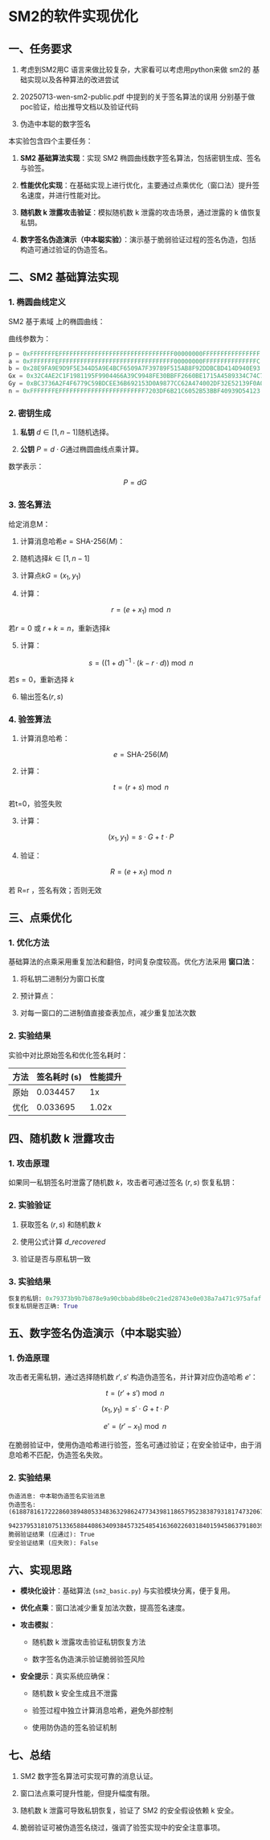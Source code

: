 SM2的软件实现优化
==================

## 一、任务要求

1. 考虑到SM2用C 语言来做比较复杂，大家看可以考虑用python来做 sm2的 基础实现以及各种算法的改进尝试

2. 20250713-wen-sm2-public.pdf 中提到的关于签名算法的误用 分别基于做poc验证，给出推导文档以及验证代码

3. 伪造中本聪的数字签名

本实验包含四个主要任务：

1. **SM2 基础算法实现**：实现 SM2 椭圆曲线数字签名算法，包括密钥生成、签名与验签。

2. **性能优化实现**：在基础实现上进行优化，主要通过点乘优化（窗口法）提升签名速度，并进行性能对比。

3. **随机数 k 泄露攻击验证**：模拟随机数 k 泄露的攻击场景，通过泄露的 k 值恢复私钥。

4. **数字签名伪造演示（中本聪实验）**：演示基于脆弱验证过程的签名伪造，包括构造可通过验证的伪造签名。
   
   

## 二、SM2 基础算法实现

### 1. 椭圆曲线定义

SM2 基于素域 上的椭圆曲线：

曲线参数为：

```python
p = 0xFFFFFFFEFFFFFFFFFFFFFFFFFFFFFFFFFFFFFFFF00000000FFFFFFFFFFFFFFFF 
a = 0xFFFFFFFEFFFFFFFFFFFFFFFFFFFFFFFFFFFFFFFF00000000FFFFFFFFFFFFFFFC 
b = 0x28E9FA9E9D9F5E344D5A9E4BCF6509A7F39789F515AB8F92DDBCBD414D940E93 
Gx = 0x32C4AE2C1F1981195F9904466A39C9948FE30BBFF2660BE1715A4589334C74C7 
Gy = 0xBC3736A2F4F6779C59BDCEE36B692153D0A9877CC62A474002DF32E52139F0A0 
n = 0xFFFFFFFEFFFFFFFFFFFFFFFFFFFFFFFF7203DF6B21C6052B53BBF40939D54123
```

### 2. 密钥生成

1. **私钥** $d \in [1, n-1]$随机选择。

2. **公钥** $P = d \cdot G$通过椭圆曲线点乘计算。

数学表示：

$$
P = dG
$$



### 3. 签名算法

给定消息M：

1. 计算消息哈希$e = \text{SHA-256}(M)$：

2. 随机选择$k \in [1, n-1]$

3. 计算点$kG = (x_1, y_1)$

4. 计算：
   
   $$
   r = (e + x_1) \bmod n
   $$

若$r=0$ 或 $r+k=n$，重新选择$k$

5. 计算：
   
   $$
   s = ((1+d)^{-1} \cdot (k - r \cdot d)) \bmod n
   $$

若$s=0$，重新选择 $k$

6. 输出签名$(r, s)$

### 4. 验签算法

1. 计算消息哈希：
   
   $$
   e = \text{SHA-256}(M)
   $$

2. 计算：
   
   $$
   t = (r+s) \bmod n
   $$

若t=0，验签失败

3. 计算：
   
   $$
   (x_1, y_1) = s \cdot G + t \cdot P
   $$

4. 验证：
   
   $$
   R = (e + x_1) \bmod n
   $$

若 R=r ，签名有效；否则无效

## 三、点乘优化

### 1. 优化方法

基础算法的点乘采用重复加法和翻倍，时间复杂度较高。优化方法采用 **窗口法**：

1. 将私钥二进制分为窗口长度

2. 预计算点：

3. 对每一窗口的二进制值直接查表加点，减少重复加法次数

### 2. 实验结果

实验中对比原始签名和优化签名耗时：

| 方法  | 签名耗时 (s) | 性能提升  |
| --- | -------- | ----- |
| 原始  | 0.034457 | 1x    |
| 优化  | 0.033695 | 1.02x |

## 四、随机数 k 泄露攻击

### 1. 攻击原理

如果同一私钥签名时泄露了随机数 $k$，攻击者可通过签名 $(r, s)$ 恢复私钥：

### 2. 实验验证

1. 获取签名 $(r, s)$ 和随机数 $k$

2. 使用公式计算 $d\_recovered$

3. 验证是否与原私钥一致

### 3. 实验结果

```python
恢复的私钥: 0x79373b9b7b878e9a90cbbabd8be0c21ed28743e0e038a7a471c975afaf202675 
恢复私钥是否正确: True
```

## 五、数字签名伪造演示（中本聪实验）

### 1. 伪造原理

攻击者无需私钥，通过选择随机数 $r', s'$ 构造伪造签名，并计算对应伪造哈希 $e'$：

$$
t = (r'+s') \bmod n
$$

$$
(x_1, y_1) = s' \cdot G + t \cdot P
$$

$$
e' = (r' - x_1) \bmod n
$$

在脆弱验证中，使用伪造哈希进行验签，签名可通过验证；在安全验证中，由于消息哈希不匹配，伪造签名失败。

### 2. 实验结果

    伪造消息: 中本聪伪造签名实验消息
    伪造签名: (61887816172228603894805334836329862477343981186579523838793181747320671027041,
              94237953181075133658844086340938457325485416360226031840159458637918039770532)
    脆弱验证结果 (应通过): True
    安全验证结果 (应失败): False 

## 六、实现思路

- **模块化设计**：基础算法 (`sm2_basic.py`) 与实验模块分离，便于复用。

- **优化点乘**：窗口法减少重复加法次数，提高签名速度。

- **攻击模拟**：
  
  * 随机数 k 泄露攻击验证私钥恢复方法
  
  * 数字签名伪造演示验证脆弱验签风险

- **安全提示**：真实系统应确保：
  
  * 随机数 k 安全生成且不泄露
  
  * 验签过程中独立计算消息哈希，避免外部控制
  
  * 使用防伪造的签名验证机制 

## 七、总结

1. SM2 数字签名算法可实现可靠的消息认证。

2. 窗口法点乘可提升性能，但提升幅度有限。

3. 随机数 k 泄露可导致私钥恢复，验证了 SM2 的安全假设依赖 k 安全。

4. 脆弱验证可被伪造签名绕过，强调了验签实现中的安全注意事项。


